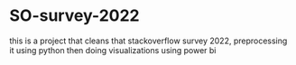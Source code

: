 # SO-survey-2022
this is a project that cleans that stackoverflow survey 2022, preprocessing it using python then doing visualizations using power bi
